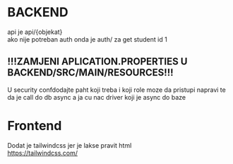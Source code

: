 
# BACKEND
api je api/{objekat}\
ako nije potreban auth onda je auth/ za get student id 1
## !!!ZAMJENI APLICATION.PROPERTIES U BACKEND/SRC/MAIN/RESOURCES!!!
U security confdodajte paht koji treba i koji role moze da pristupi
napravi te da je call do db async a ja cu nac driver koji je async do baze
# Frontend
Dodat je tailwindcss jer je lakse pravit html\
https://tailwindcss.com/

